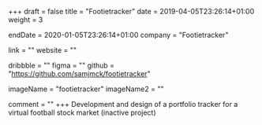 +++
draft = false
title = "Footietracker"
date = 2019-04-05T23:26:14+01:00
weight = 3

endDate = 2020-01-05T23:26:14+01:00
company = "Footietracker"

link = ""
website = ""

dribbble = ""
figma = ""
github = "https://github.com/samjmck/footietracker"

imageName = "footietracker"
imageName2 = ""

comment = ""
+++
Development and design of a portfolio tracker for a virtual football stock market (inactive project)
